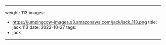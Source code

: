 
---
weight: 113
images:
- https://jumpingcow-images.s3.amazonaws.com/jack/jack_113.png
title: jack 113
date: 2022-10-27
tags:
- jack
---
